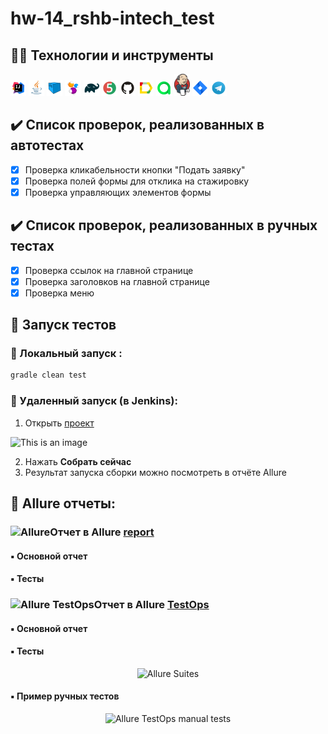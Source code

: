 # hw-14_rshb-intech_test

## :technologist: Технологии и инструменты

<p  align="center">

<code><img width="5%" title="IntelliJ IDEA" src="media/logo/Idea.svg"></code>
<code><img width="5%" title="Java" src="media/logo/Java.svg"></code>
<code><img width="5%" title="Selenoid" src="media/logo/Selenoid.svg"></code>
<code><img width="5%" title="Selenide" src="media/logo/Selenide.svg"></code>
<code><img width="5%" title="Gradle" src="media/logo/Gradle.svg"></code>
<code><img width="5%" title="Junit5" src="media/logo/Junit5.svg"></code>
<code><img width="5%" title="GitHub" src="media/logo/GitHub.svg"></code>
<code><img width="5%" title="Allure Report" src="media/logo/Allure.svg"></code>
<code><img width="5%" title="Allure TestOps" src="media/logo/Allure_TO.svg"></code>
<code><img width="5%" title="Jenkins" src="media/logo/Jenkins_logo.svg"></code>
<code><img width="5%" title="Jira" src="media/logo/Jira.svg"></code>
<code><img width="5%" title="Telegram" src="media/logo/Telegram.svg"></code>
</p>

## :heavy_check_mark: Список проверок, реализованных в автотестах

- [x] Проверка кликабельности кнопки "Подать заявку"
- [x] Проверка полей формы для отклика на стажировку
- [x] Проверка управляющих элементов формы 

## :heavy_check_mark: Список проверок, реализованных в ручных тестах

- [x] Проверка ссылок на главной странице
- [x] Проверка заголовков на главной странице
- [x] Проверка меню

## :rocket: Запуск тестов

###  :rocket: Локальный запуск :
```bash
gradle clean test
```

###  :rocket: Удаленный запуск (в Jenkins):
1. Открыть <a target="_blank" href="https://jenkins.autotests.cloud/job/017-aolshanskaya-hw_14/">проект</a>

![This is an image](/images/screens/Jenkins1.png)

2. Нажать **Собрать сейчас**
3. Результат запуска сборки можно посмотреть в отчёте Allure

## :triangular_flag_on_post: Allure отчеты:

### <img src="/images/logos/Allure.svg" width="25" height="25"  alt="Allure"/>Отчет в Allure</a> <a target="_blank" href="https://jenkins.autotests.cloud/job/golem272_fast/allure/"> report</a>

#### :black_small_square: Основной отчет
#### :black_small_square: Тесты
### <img src="/images/logos/Allure_TO.svg" width="25" height="25"  alt="Allure TestOps"/>Отчет в Allure</a> <a target="_blank" href="https://allure.autotests.cloud/jobrun/19967"> TestOps</a>
#### :black_small_square: Основной отчет

#### :black_small_square: Тесты
<p align="center">
<img title="Allure Suites" src="/images/screens/testsOps.jpg">
</p>

#### :black_small_square: Пример ручных тестов
<p align="center">
  <img title="Allure TestOps manual tests" src="/images/screens/manual.jpg">
</p>
